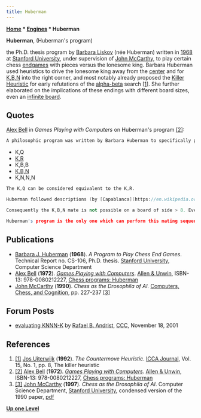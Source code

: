 ```yaml
---
title: Huberman
---
```

**[Home](Home "Home") * [Engines](Engines "Engines") * Huberman**

**Huberman**, (Huberman's program)

the Ph.D. thesis program by [Barbara Liskov](Barbara_Liskov "Barbara Liskov") (née Huberman) written in [1968](Timeline#1968 "Timeline") at [Stanford University](Stanford_University "Stanford University"), under supervision of [John McCarthy](John_McCarthy "John McCarthy"), to play certain chess [endgames](Endgame "Endgame") with pieces versus the lonesome king. Barbara Huberman used heuristics to drive the lonesome king away from the [center](Center "Center") and for [K,B,N](KBNK_Endgame "KBNK Endgame") into the right corner, and most notably already proposed the [Killer Heuristic](Killer_Heuristic "Killer Heuristic") for early refutations of the [alpha-beta](Alpha-Beta "Alpha-Beta") search <a id="cite-note-1" href="#cite-ref-1">[1]</a>. She further elaborated on the implications of these endings with different board sizes, even an [infinite board](index.php?title=Infinite_Board&action=edit&redlink=1 "Infinite Board (page does not exist)").

## Quotes

[Alex Bell](Alex_Bell "Alex Bell") in *Games Playing with Computers* on Huberman's program <a id="cite-note-2" href="#cite-ref-2">[2]</a>:

```C++
A philosophic program was written by Barbara Huberman to specifically play end games. It was a research project on translating book descriptions of problem solving methods into program heuristics. It is well known that the following minimum combinations of pieces have a certain win against a lone king:

```

- K,Q
- [K,R](KRK "KRK")
- K,B,B
- [K,B,N](KBNK_Endgame "KBNK Endgame")
- K,N,N,N

```C++
The K,Q can be considered equivalent to the K,R.

```

```C++
Huberman followed descriptions (by [Capablanca](https://en.wikipedia.org/wiki/Jos%C3%A9_Ra%C3%BAl_Capablanca) and [Fine](https://en.wikipedia.org/wiki/Reuben_Fine)) of how to execute all but the case of K,N,N,N. The cases of K,R and K,B,B are feasible using the [minimax](Minimax "Minimax") technique. This is not true for the [K,B,N](KBNK_Endgame "KBNK Endgame"). The difficulty here is that bishops and rooks can force mate on any size of board but the knight has a limited mobility (from a centre square there are five squares which each require four moves to be reached by the knight).

```

```C++
Consequently the K,B,N mate is not possible on a board of side > 8. Even allowing for the black king being against a side there is no way in which the K,B,N can be arranged and played that will systematically force the black king along the edge of an infinite board. Because of this weakness the actual mating can take up to forty moves. Huberman's model for the problem was a forcing tree co-ordinated with two functions (better and worse) which were able to compare positions. Roughly speaking the program had two sub-goals (apart from not losing a piece, giving [stalemate](Stalemate "Stalemate") , etc). First drive the king away from the centre and second, when the king is at the edge, drive him towards a corner of the bishop's colour.

```

```C++
Huberman's program is the only one which can perform this mating sequence for any starting position. It would be a useful addition to [Greenblatt's program](Mac_Hack "Mac Hack"), being easily extended to solve other end games and hence giving the more general program a selection of sub-goals equivalent to winning the game. The problem of K,N,N,N is unlikely to occur; nevertheless it is of interest to the theorists. One surprising fact is that the combination can systematically drive the black king along the edge of an infinite board, and therefore the mating sequence is much easier to program. 

```

## Publications

- [Barbara J. Huberman](Barbara_Liskov "Barbara Liskov") (**1968**). *A Program to Play Chess End Games*. Technical Report no. CS-106, Ph.D. thesis. [Stanford University](Stanford_University "Stanford University"), Computer Science Department
- [Alex Bell](Alex_Bell "Alex Bell") (**1972**). *[Games Playing with Computers](http://www.chilton-computing.org.uk/acl/literature/books/gamesplaying/overview.htm)*. [Allen & Unwin](https://en.wikipedia.org/wiki/Allen_%26_Unwin), ISBN-13: 978-0080212227, [Chess programs: Huberman](http://www.chilton-computing.org.uk/acl/literature/books/gamesplaying/p005.htm#index19)
- [John McCarthy](John_McCarthy "John McCarthy") (**1990**). *Chess as the Drosophila of AI.* [Computers, Chess, and Cognition](Computers,_Chess,_and_Cognition "Computers, Chess, and Cognition"), pp. 227-237 <a id="cite-note-3" href="#cite-ref-3">[3]</a>

## Forum Posts

- [evaluating KNNN-K](https://www.stmintz.com/ccc/index.php?id=197935) by [Rafael B. Andrist](Rafael_B._Andrist "Rafael B. Andrist"), [CCC](CCC "CCC"), November 18, 2001

## References

1. <a id="cite-ref-1" href="#cite-note-1">[1]</a> [Jos Uiterwijk](Jos_Uiterwijk "Jos Uiterwijk") (**1992**). *The Countermove Heuristic*. [ICCA Journal](ICGA_Journal "ICGA Journal"), Vol. 15, No. 1, pp. 8, The killer heuristic
1. <a id="cite-ref-2" href="#cite-note-2">[2]</a> [Alex Bell](Alex_Bell "Alex Bell") (**1972**). *[Games Playing with Computers](http://www.chilton-computing.org.uk/acl/literature/books/gamesplaying/overview.htm)*. [Allen & Unwin](https://en.wikipedia.org/wiki/Allen_%26_Unwin), ISBN-13: 978-0080212227, [Chess programs: Huberman](http://www.chilton-computing.org.uk/acl/literature/books/gamesplaying/p005.htm#index19)
1. <a id="cite-ref-3" href="#cite-note-3">[3]</a> [John McCarthy](John_McCarthy "John McCarthy") (**1997**). *Chess as the Drosophila of AI*. Computer Science Department, [Stanford University](Stanford_University "Stanford University"), condensed version of the 1990 paper, [pdf](http://innovation.it.uts.edu.au/projectjmc/articles/drosophila/drosophila.pdf)

**[Up one Level](Engines "Engines")**

